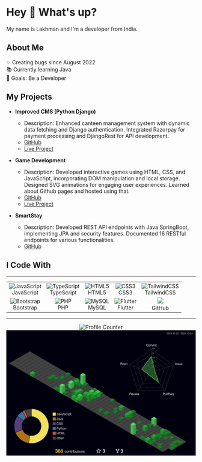 

<h1 align="left">Hey 👋 What's up?</h1>

<p align="left">My name is Lakhman and I'm a developer from India.</p>

<h2 align="left">About Me</h2>

<p align="left">✨ Creating bugs since August 2022<br>📚 Currently learning Java<br>🎯 Goals: Be a Developer</p>

<h2 align="left">My Projects</h2>

- **Improved CMS (Python Django)**
  - Description: Enhanced canteen management system with dynamic data fetching and Django authentication. Integrated Razorpay for payment processing and DjangoRest for API development.
  - [GitHub](https://github.com/lakhman108/hw_1)
  - [Live Project](https://canteen-sek5.onrender.com)

- **Game Development**
  - Description: Developed interactive games using HTML, CSS, and JavaScript, incorporating DOM manipulation and local storage. Designed SVG animations for engaging user experiences. Learned about Github pages and hosted using that.
  - [GitHub](https://github.com/development.git)
  - [Live Project](https://lakhman108.github.io/development/)

- **SmartStay**
  - Description: Developed REST API endpoints with Java SpringBoot, implementing JPA and security features. Documented 16 RESTful endpoints for various functionalities.
  - [GitHub](https://github.com/lakhman108/smartstay.git)
  



<h2 align="left">I Code With</h2>



---

<table>
  <tr>
    <td align="center"><img src="https://cdn.jsdelivr.net/gh/devicons/devicon/icons/javascript/javascript-original.svg" height="40" alt="JavaScript" /><br>JavaScript</td>
    <td align="center"><img src="https://cdn.jsdelivr.net/gh/devicons/devicon/icons/typescript/typescript-original.svg" height="40" alt="TypeScript" /><br>TypeScript</td>
    <td align="center"><img src="https://cdn.jsdelivr.net/gh/devicons/devicon/icons/html5/html5-original.svg" height="40" alt="HTML5" /><br>HTML5</td>
    <td align="center"><img src="https://cdn.jsdelivr.net/gh/devicons/devicon/icons/css3/css3-original.svg" height="40" alt="CSS3" /><br>CSS3</td>
    <td align="center"><img src="https://cdn.jsdelivr.net/gh/devicons/devicon/icons/tailwindcss/tailwindcss-plain.svg" height="40" alt="TailwindCSS" /><br>TailwindCSS</td>
  </tr>
  <tr>
    <td align="center"><img src="https://cdn.jsdelivr.net/gh/devicons/devicon/icons/bootstrap/bootstrap-original.svg" height="40" alt="Bootstrap" /><br>Bootstrap</td>
    <td align="center"><img src="https://cdn.jsdelivr.net/gh/devicons/devicon/icons/php/php-original.svg" height="40" alt="PHP" /><br>PHP</td>
    <td align="center"><img src="https://cdn.jsdelivr.net/gh/devicons/devicon/icons/mysql/mysql-original.svg" height="40" alt="MySQL" /><br>MySQL</td>
    <td align="center"><img src="https://cdn.jsdelivr.net/gh/devicons/devicon/icons/flutter/flutter-original.svg" height="40" alt="Flutter" /><br>Flutter</td>
    <td align="center"><img src="https://img.icons8.com/?size=100&id=12599&format=png&color=000000"/> <br>GitHub</td>
  </tr>
</table>

---





<div align="center">
  <img src="https://profile-counter.glitch.me/lakhman108/count.svg?" alt="Profile Counter" />
</div>


 <div align="center">
<img src="./profile-3d-contrib/profile-night-green.svg" width="650" alt="Netlify" title="Netlify" />
</div>
